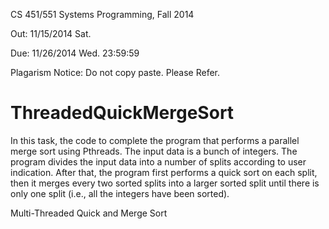 CS 451/551 Systems Programming, Fall 2014

Out: 11/15/2014 Sat.

Due: 11/26/2014 Wed. 23:59:59

Plagarism Notice: Do not copy paste. Please Refer.

ThreadedQuickMergeSort
======================

In this task, the code to complete the program that performs a parallel merge sort using Pthreads. The input data is a 
bunch of integers. The program divides the input data into a number of splits according to user indication. After that, the 
program first performs a quick sort on each split, then it merges every two sorted splits into a larger sorted split until 
there is only one split (i.e., all the integers have been sorted).


Multi-Threaded Quick and Merge Sort


